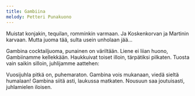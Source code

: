 ```yaml
---
title: Gambiina
melody: Petteri Punakuono
---
```


Muistat konjakin, tequilan, romminkin varmaan.
Ja Koskenkorvan ja Martinin karvaan.
Mutta juoma tää, sulta usein unholaan jää…

Gambina cocktailjuoma, punainen on väriltään.
Liene ei liian huono, Gambiinamme kellekkään.
Haukkuivat toiset illoin, tärpätiksi pilkaten.
Tuosta vain saikin silloin, juhlijamme aattehen:

Vuosijuhla pitkä on, puhemaraton.
Gambina vois mukanaan, viedä sieltä humalaan!
Gambina siitä asti, laukussa matkaten.
Nousuun saa joutuisasti, juhlamielen iloisen.
